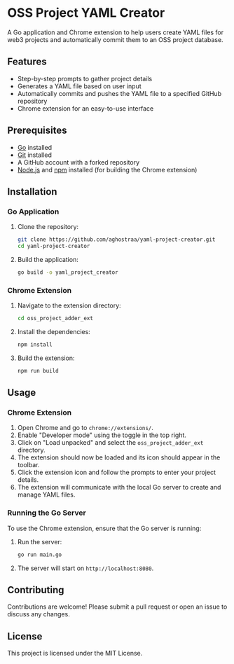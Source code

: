 # OSS Project YAML Creator

A Go application and Chrome extension to help users create YAML files for web3 projects and automatically commit them to an OSS project database.

## Features

- Step-by-step prompts to gather project details
- Generates a YAML file based on user input
- Automatically commits and pushes the YAML file to a specified GitHub repository
- Chrome extension for an easy-to-use interface

## Prerequisites

- [Go](https://golang.org/dl/) installed
- [Git](https://git-scm.com/downloads) installed
- A GitHub account with a forked repository
- [Node.js](https://nodejs.org/en/download/) and [npm](https://www.npmjs.com/get-npm) installed (for building the Chrome extension)

## Installation

### Go Application

1. Clone the repository:

    ```sh
    git clone https://github.com/aghostraa/yaml-project-creator.git
    cd yaml-project-creator
    ```

2. Build the application:

    ```sh
    go build -o yaml_project_creator
    ```

### Chrome Extension

1. Navigate to the extension directory:

    ```sh
    cd oss_project_adder_ext
    ```

2. Install the dependencies:

    ```sh
    npm install
    ```

3. Build the extension:

    ```sh
    npm run build
    ```

## Usage

### Chrome Extension

1. Open Chrome and go to `chrome://extensions/`.
2. Enable "Developer mode" using the toggle in the top right.
3. Click on "Load unpacked" and select the `oss_project_adder_ext` directory.
4. The extension should now be loaded and its icon should appear in the toolbar.
5. Click the extension icon and follow the prompts to enter your project details.
6. The extension will communicate with the local Go server to create and manage YAML files.

### Running the Go Server

To use the Chrome extension, ensure that the Go server is running:

1. Run the server:

    ```sh
    go run main.go
    ```

2. The server will start on `http://localhost:8080`.

## Contributing

Contributions are welcome! Please submit a pull request or open an issue to discuss any changes.

## License

This project is licensed under the MIT License.
